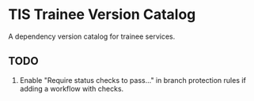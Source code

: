 # TIS Trainee Version Catalog
A dependency version catalog for trainee services.

## TODO
 1. Enable "Require status checks to pass..." in branch protection rules if
    adding a workflow with checks.

